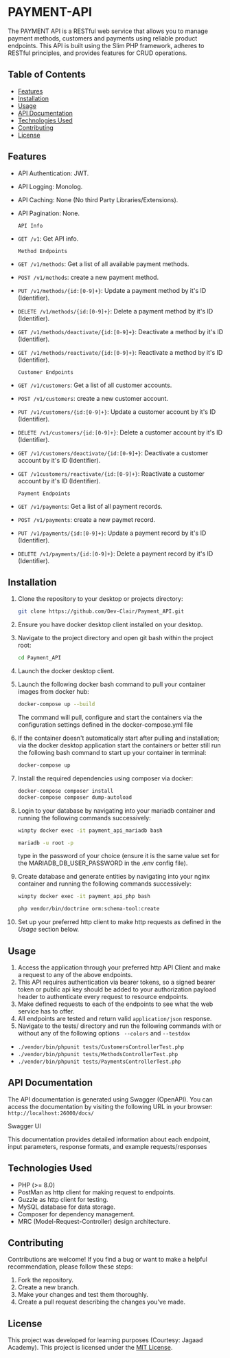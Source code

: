 # PAYMENT-API

The PAYMENT API is a RESTful web service that allows you to manage payment methods, customers and payments using reliable product endpoints. This API is built using the Slim PHP framework, adheres to RESTful principles, and provides features for CRUD operations.

## Table of Contents

- [Features](#features)
- [Installation](#installation)
- [Usage](#usage)
- [API Documentation](#api-documentation)
- [Technologies Used](#technologies-used)
- [Contributing](#contributing)
- [License](#license)

## Features

- API Authentication: JWT.
- API Logging: Monolog.
- API Caching: None (No third Party Libraries/Extensions).
- API Pagination: None.

  `API Info`

- `GET /v1`: Get API info.

  `Method Endpoints`

- `GET /v1/methods`: Get a list of all available payment methods.
- `POST /v1/methods`: create a new payment method.
- `PUT /v1/methods/{id:[0-9]+}`: Update a payment method by it's ID (Identifier).
- `DELETE /v1/methods/{id:[0-9]+}`: Delete a payment method by it's ID (Identifier).
- `GET /v1/methods/deactivate/{id:[0-9]+}`: Deactivate a method by it's ID (Identifier).
- `GET /v1/methods/reactivate/{id:[0-9]+}`: Reactivate a method by it's ID (Identifier).

  `Customer Endpoints`

- `GET /v1/customers`: Get a list of all customer accounts.
- `POST /v1/customers`: create a new customer account.
- `PUT /v1/customers/{id:[0-9]+}`: Update a customer account by it's ID (Identifier).
- `DELETE /v1/customers/{id:[0-9]+}`: Delete a customer account by it's ID (Identifier).
- `GET /v1/customers/deactivate/{id:[0-9]+}`: Deactivate a customer account by it's ID (Identifier).
- `GET /v1customers/reactivate/{id:[0-9]+}`: Reactivate a customer account by it's ID (Identifier).

  `Payment Endpoints`

- `GET /v1/payments`: Get a list of all payment records.
- `POST /v1/payments`: create a new paymet record.
- `PUT /v1/payments/{id:[0-9]+}`: Update a payment record by it's ID (Identifier).
- `DELETE /v1/payments/{id:[0-9]+}`: Delete a payment record by it's ID (Identifier).

## Installation

1. Clone the repository to your desktop or projects directory:
   ```bash
   git clone https://github.com/Dev-Clair/Payment_API.git
   ```
2. Ensure you have docker desktop client installed on your desktop.

3. Navigate to the project directory and open git bash within the project root:
   ```bash
   cd Payment_API
   ```
4. Launch the docker desktop client.
5. Launch the following docker bash command to pull your container images from docker hub:

   ```bash
   docker-compose up --build
   ```

   The command will pull, configure and start the containers via the configuration settings defined in the docker-compose.yml file

6. If the container doesn't automatically start after pulling and installation; via the docker desktop application start the containers or better still run the following bash command to start up your container in terminal:
   ```bash
   docker-compose up
   ```
7. Install the required dependencies using composer via docker:
   ```bash
   docker-compose composer install
   docker-compose composer dump-autoload
   ```
8. Login to your database by navigating into your mariadb container and running the following commands successively:

   ```bash
   winpty docker exec -it payment_api_mariadb bash

   mariadb -u root -p
   ```

   type in the password of your choice (ensure it is the same value set for the MARIADB_DB_USER_PASSWORD in the .env config file).

9. Create database and generate entities by navigating into your nginx container and running the following commands successively:

   ```bash
   winpty docker exec -it payment_api_php bash

   php vendor/bin/doctrine orm:schema-tool:create
   ```

10. Set up your preferred http client to make http requests as defined in the _Usage_ section below.

## Usage

1. Access the application through your preferred http API Client and make a request to any of the above endpoints.
2. This API requires authentication via bearer tokens, so a signed bearer token or public api key should be added to your authorization payload header to authenticate every request to resource endpoints.
3. Make defined requests to each of the endpoints to see what the web service has to offer.
4. All endpoints are tested and return valid `application/json` response.
5. Navigate to the tests/ directory and run the following commands with or without any of the following options ` --colors` and `--testdox`

- `./vendor/bin/phpunit tests/CustomersControllerTest.php`
- `./vendor/bin/phpunit tests/MethodsControllerTest.php`
- `./vendor/bin/phpunit tests/PaymentsControllerTest.php`

## API Documentation

The API documentation is generated using Swagger (OpenAPI). You can access the documentation by visiting the following URL in your browser: `http://localhost:26000/docs/`

Swagger UI

This documentation provides detailed information about each endpoint, input parameters, response formats, and example requests/responses

## Technologies Used

- PHP (>= 8.0)
- PostMan as http client for making request to endpoints.
- Guzzle as http client for testing.
- MySQL database for data storage.
- Composer for dependency management.
- MRC (Model-Request-Controller) design architecture.

## Contributing

Contributions are welcome! If you find a bug or want to make a helpful recommendation, please follow these steps:

1. Fork the repository.
2. Create a new branch.
3. Make your changes and test them thoroughly.
4. Create a pull request describing the changes you've made.

## License

This project was developed for learning purposes (Courtesy: Jagaad Academy).
This project is licensed under the [MIT License](LICENSE).
